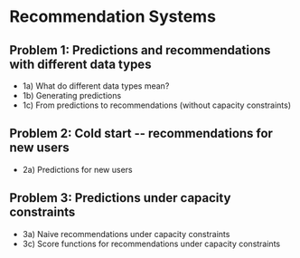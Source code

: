 # Recommendation Systems
## Problem 1: Predictions and recommendations with different data types

- 1a) What do different data types mean?
- 1b) Generating predictions
- 1c) From predictions to recommendations (without capacity constraints)

## Problem 2: Cold start -- recommendations for new users

- 2a) Predictions for new users

## Problem 3: Predictions under capacity constraints

- 3a) Naive recommendations under capacity constraints
- 3c) Score functions for recommendations under capacity constraints
